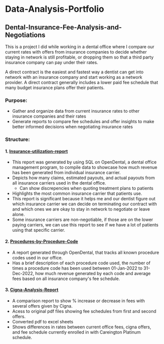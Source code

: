 # Data-Analysis-Portfolio
## Dental-Insurance-Fee-Analysis-and-Negotiations

This is a project I did while working in a dental office where I compare our current rates with offers from insurance companies to decide whether staying in network is still profitable, or dropping them so that a third party insurance company can pay under their rates. 

A direct contract is the easiest and fastest way a dentist can get into network with an insurance company and start working as a network provider. A direct contract generally includes a lower paid fee schedule that many budget insurance plans offer their patients.

### Purpose: 
- Gather and organize data from current insurance rates to other insurance companies and their rates
- Generate reports to compare fee schedules and offer insights to make better informed decisions when negotiating insurance rates

### Structure:
#### 1. [Insurance-utilization-report](https://github.com/and33zy/Insurance-utilization-report)
  * This report was generated by using SQL on OpenDental, a dental office management program, to compile data to showcase how much revenue has been generated from individual insurance carrier.
  * Depicts how many claims, estimated payouts, and actual payouts from all insurance carriers used in the dental office.
    * Can show discrepencies when quoting treatment plans to patients
  * Highlights the most common insurance carrier that patients use.
  * This report is significant because it helps me and our dentist figure out which insurance carrier we can decide on terminating our contract with and which ones we are okay to stay in network to negotiate or leave alone.
  * Some insurance carriers are non-negotiable, if those are on the lower paying carriers, we can use this report to see if we have a lot of patients using that specific carrier. 

#### 2. [Procedures-by-Procedure-Code](https://github.com/and33zy/Procedures-by-Procedure-Code.git)
  * A report generated through OpenDental, that tracks all known procedure codes used in our office.
  * Has a brief description of each procedure code used, the number of times a procedure code has been used between 01-Jan-2022 to 31-Dec-2022, how much revenue generated by each code and average fees based on all insurance company's fee schedule.

#### 3. [Cigna-Analysis-Report](https://github.com/and33zy/Cigna-Analysis-Report)
  * A comparison report to show % increase or decrease in fees with several offers given by Cigna.
  * Acess to original pdf files showing fee schedules from first and second offers.
  * Converted pdf to excel sheets
  * Shows differences in rates between current office fees, cigna offers, and fee schedule currently enrolled in with Careington Platinum schedule. 
